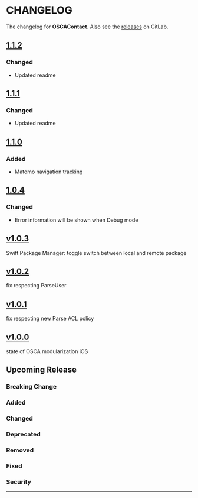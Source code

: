 # CHANGELOG

The changelog for **OSCAContact**. Also see the [releases](https://git-dev.solingen.de/smartcityapp/modules/oscacontact-ios/-/releases) on GitLab.

## [1.1.2](https://git-dev.solingen.de/smartcityapp/modules/oscacontact-ios/-/tags/1.1.2)

### Changed
- Updated readme 

## [1.1.1](https://git-dev.solingen.de/smartcityapp/modules/oscacontact-ios/-/tags/1.1.1)

### Changed
- Updated readme

## [1.1.0](https://git-dev.solingen.de/smartcityapp/modules/oscacontact-ios/-/tags/1.1.0)

### Added
- Matomo navigation tracking

## [1.0.4](https://git-dev.solingen.de/smartcityapp/modules/oscacontact-ios/-/tags/1.0.4)

### Changed

- Error information will be shown when Debug mode


## [v1.0.3](https://git-dev.solingen.de/smartcityapp/modules/oscacontact-ios/-/tags/v1.0.3)
Swift Package Manager: toggle switch between local and remote package

## [v1.0.2](https://git-dev.solingen.de/smartcityapp/modules/oscacontact-ios/-/tags/v1.0.2)
fix respecting ParseUser

## [v1.0.1](https://git-dev.solingen.de/smartcityapp/modules/oscacontact-ios/-/tags/v1.0.1)
fix respecting new Parse ACL policy

## [v1.0.0](https://git-dev.solingen.de/smartcityapp/modules/oscacontact-ios/-/tags/v1.0.0)
state of OSCA modularization iOS
## Upcoming Release
### Breaking Change
### Added
### Changed
### Deprecated
### Removed
### Fixed
### Security
---
